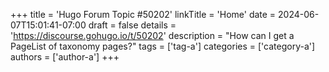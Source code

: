 +++
title = 'Hugo Forum Topic #50202'
linkTitle = 'Home'
date = 2024-06-07T15:01:41-07:00
draft = false
details = 'https://discourse.gohugo.io/t/50202'
description = "How can I get a PageList of taxonomy pages?"
tags = ['tag-a']
categories = ['category-a']
authors = ['author-a']
+++
